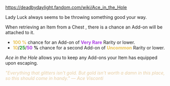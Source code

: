 https://deadbydaylight.fandom.com/wiki/Ace_in_the_Hole

<p>Lady Luck always seems to be throwing something good your way.
<p>When retrieving an Item  from a Chest , there is a chance an Add-on  will be attached to it.
</p>
<ul><li><b><span class="clr clr2" style="color: #e8c252 ;">100 %</span></b> chance for an Add-on of <b><span class="clr clr4" style="color: #ac3ee3 ;">Very Rare</span></b> Rarity or lower.</li>
<li><span class="clr" style="color: #e8c252;"><b>10</b></span>/<span class="clr" style="color: #199b1e;"><b>25</b></span>/<span class="clr" style="color: #ac3ee3;"><b>50</b></span> <b>%</b> chance for a second Add-on of <b><span class="clr clr2" style="color: #e8c252 ;">Uncommon</span></b> Rarity or lower.</li></ul>
<p><i>Ace in the Hole</i> allows you to keep any Add-ons your Item has equipped upon escaping.
</p><p><i><span class="clr clr9" style="color: #e7cda2 ;">"Everything that glitters isn't gold. But gold isn't worth a damn in this place, so this should come in handy." — Ace Visconti</span></i>
</p>
</p>